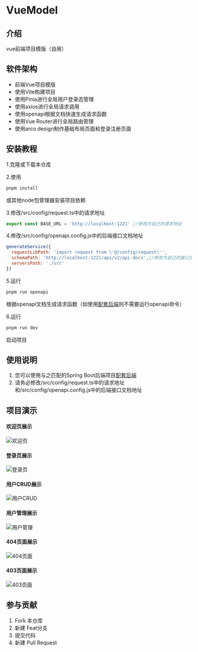 # VueModel

## 介绍

vue前端项目模版（自用）

## 软件架构

- 前端Vue项目模版
- 使用Vite构建项目
- 使用Pinia进行全局用户登录态管理
- 使用axios进行全局请求调用
- 使用openapi根据文档快速生成请求函数
- 使用Vue Router进行全局路由管理
- 使用arco design制作基础布局页面和登录注册页面

## 安装教程

1.克隆或下载本仓库

2.使用

```bash
pnpm install
```

或其他node包管理器安装项目依赖

3.修改/src/config/request.ts中的请求地址

```typescript
export const BASE_URL = 'http://localhost:1221' //修改为自己的请求地址
```

4.修改/src/config/openapi.config.js中的后端接口文档地址

```javascript
generateService({
  requestLibPath: 'import request from \'@/config/request\'',
  schemaPath: 'http://localhost:1221/api/v2/api-docs',//修改为自己的接口文档地址
  serversPath: './src'
})

```

5.运行

```bash
pnpm run openapi
```

根据openapi文档生成请求函数（如使用[配套后端](https://gitee.com/colablack/teaai-backend)则不需要运行openapi命令）

6.运行

```bash
pnpm run dev
```

启动项目

## 使用说明

1. 您可以使用与之匹配的Spring Boot后端项目[配套后端](https://gitee.com/colablack/teaai-backend)
2. 请务必修改/src/config/request.ts中的请求地址和/src/config/openapi.config.js中的后端接口文档地址

## 项目演示

#### 欢迎页展示

![欢迎页](https://2f7171c5.cloudflare-imgbed-bo7.pages.dev/file/1727872438069_欢迎页.png)

#### 登录页展示

![登录页](https://2f7171c5.cloudflare-imgbed-bo7.pages.dev/file/1727872447917_登录注册.png)

#### 用户CRUD展示

![用户CRUD](https://2f7171c5.cloudflare-imgbed-bo7.pages.dev/file/1727872439489_用户CRUD.png)

#### 用户管理展示

![用户管理](https://2f7171c5.cloudflare-imgbed-bo7.pages.dev/file/1727872441887_用户管理.png)

#### 404页面展示

![404页面](https://2f7171c5.cloudflare-imgbed-bo7.pages.dev/file/1727872621533_404.png)

#### 403页面展示

![403页面](https://2f7171c5.cloudflare-imgbed-bo7.pages.dev/file/1727872628832_403.png)

## 参与贡献

1. Fork 本仓库
2. 新建 Feat分支
3. 提交代码
4. 新建 Pull Request
